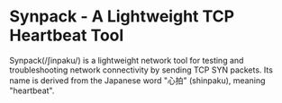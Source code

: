 # Synpack - A Lightweight TCP Heartbeat Tool
Synpack(/ʃinpaku/) is a lightweight network tool for testing and troubleshooting network connectivity by sending TCP SYN packets.
Its name is derived from the Japanese word "心拍" (shinpaku), meaning "heartbeat".